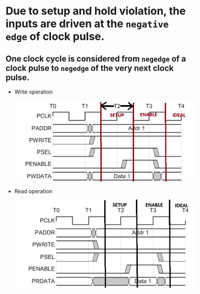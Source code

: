 # Due to setup and hold violation, the inputs are driven at the ``negative edge`` of clock pulse.
## One clock cycle is considered from ``negedge`` of a clock pulse to ``negedge`` of the very next clock pulse.   

- Write operation

    ![ALT](Images/image6.png)

- Read operation

    ![ALT](Images/image7.png)



